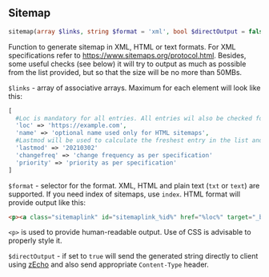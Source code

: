 ## Sitemap
```php
sitemap(array $links, string $format = 'xml', bool $directOutput = false)
```
Function to generate sitemap in XML, HTML or text formats. For XML specifications refer to https://www.sitemaps.org/protocol.html. Besides, some useful checks (see below) it will try to output as much as possible from the list provided, but so that the size will be no more than 50MBs.

`$links` - array of associative arrays. Maximum for each element will look like this:
```php
[
  #Loc is mandatory for all entries. All entries wil also be checked for relation to same schema and domain. Duplicates will be removed
  'loc' => 'https://example.com',
  'name' => 'optional name used only for HTML sitemaps',
  #Lastmod will be used to calculate the freshest entry in the list and it will be sent out to [lastModified](#lastmodified) function. That will allow earlier exit. Using numeric values is recommended.
  'lastmod' => '20210302'
  'changefreq' => 'change frequency as per specification'
  'priority' => 'priority as per specification'
]
```
`$format` - selector for the format. XML, HTML and plain text (`txt` or `text`) are supported. If you need index of sitemaps, use `index`. HTML format will provide output like this:
```html
<p><a class="sitemaplink" id="sitemaplink_%id%" href="%loc%" target="_blank">%name_or_loc%</a></p>
```
`<p>` is used to provide human-readable output. Use of CSS is advisable to properly style it.

`$directOutput` - if set to `true` will send the generated string directly to client using [zEcho](#zecho) and also send appropriate `Content-Type` header.
